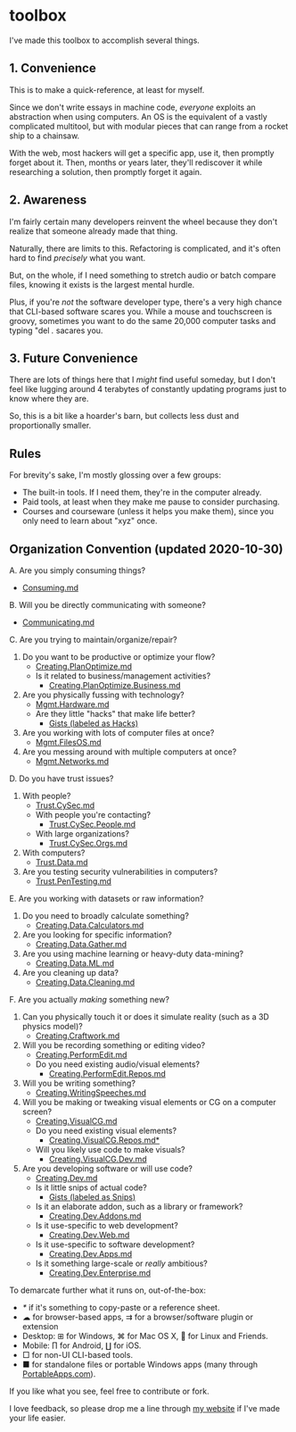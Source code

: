 # toolbox

I've made this toolbox to accomplish several things.

## 1. Convenience

This is to make a quick-reference, at least for myself.

Since we don't write essays in machine code, _everyone_ exploits an abstraction when using computers. An OS is the equivalent of a vastly complicated multitool, but with modular pieces that can range from a rocket ship to a chainsaw.

With the web, most hackers will get a specific app, use it, then promptly forget about it. Then, months or years later, they'll rediscover it while researching a solution, then promptly forget it again.

## 2. Awareness

I'm fairly certain many developers reinvent the wheel because they don't realize that someone already made that thing.

Naturally, there are limits to this. Refactoring is complicated, and it's often hard to find *precisely* what you want.

But, on the whole, if I need something to stretch audio or batch compare files, knowing it exists is the largest mental hurdle.

Plus, if you're _not_ the software developer type, there's a very high chance that CLI-based software scares you. While a mouse and touchscreen is groovy, sometimes you want to do the same 20,000 computer tasks and typing "del _*.*_ sacares you.

## 3. Future Convenience

There are lots of things here that I _might_ find useful someday, but I don't feel like lugging around 4 terabytes of constantly updating programs just to know where they are.

So, this is a bit like a hoarder's barn, but collects less dust and proportionally smaller.

## Rules

For brevity's sake, I'm mostly glossing over a few groups:

* The built-in tools. If I need them, they're in the computer already.
* Paid tools, at least when they make me pause to consider purchasing.
* Courses and courseware (unless it helps you make them), since you only need to learn about "xyz" once.

## Organization Convention (updated 2020-10-30)

A. Are you simply consuming things?

* [Consuming.md](https://github.com/PhilosAccounting/toolbox/blob/master/Consuming.md)

B. Will you be directly communicating with someone?

* [Communicating.md](https://github.com/PhilosAccounting/toolbox/blob/master/Communicating.md)

C. Are you trying to maintain/organize/repair?

1. Do you want to be productive or optimize your flow?
   * [Creating.PlanOptimize.md](https://github.com/PhilosAccounting/toolbox/blob/master/Creating.PlanOptimize.md)
   * Is it related to business/management activities?
      * [Creating.PlanOptimize.Business.md](https://github.com/PhilosAccounting/toolbox/blob/master/Creating.PlanOptimize.Business.md)
2. Are you physically fussing with technology?
   * [Mgmt.Hardware.md](https://github.com/PhilosAccounting/toolbox/blob/master/Mgmt.Hardware.md)
   * Are they little "hacks" that make life better?
      * [Gists (labeled as Hacks)](https://gist.github.com/PhilosAccounting)
3. Are you working with lots of computer files at once?
   * [Mgmt.FilesOS.md](https://github.com/PhilosAccounting/toolbox/blob/master/Mgmt.FilesOS.md)
4. Are you messing around with multiple computers at once?
   * [Mgmt.Networks.md](https://github.com/PhilosAccounting/toolbox/blob/master/Mgmt.Networks.md)

D. Do you have trust issues?

1. With people?
   * [Trust.CySec.md](https://github.com/PhilosAccounting/toolbox/blob/master/Trust.CySec.md)
   * With people you're contacting?
      * [Trust.CySec.People.md](https://github.com/PhilosAccounting/toolbox/blob/master/Trust.CySec.People.md)
   * With large organizations?
      * [Trust.CySec.Orgs.md](https://github.com/PhilosAccounting/toolbox/blob/master/Trust.CySec.Orgs.md)
2. With computers?
   * [Trust.Data.md](https://github.com/PhilosAccounting/toolbox/blob/master/Trust.Data.md)
3. Are you testing security vulnerabilities in computers?
   * [Trust.PenTesting.md](https://github.com/PhilosAccounting/toolbox/blob/master/Trust.PenTesting.md)

E. Are you working with datasets or raw information?

1. Do you need to broadly calculate something?
   * [Creating.Data.Calculators.md](https://github.com/PhilosAccounting/toolbox/blob/master/Creating.Data.Calculators.md)
2. Are you looking for specific information?
   * [Creating.Data.Gather.md](https://github.com/PhilosAccounting/toolbox/blob/master/Creating.Data.Gather.md)
3. Are you using machine learning or heavy-duty data-mining?
   * [Creating.Data.ML.md](https://github.com/PhilosAccounting/toolbox/blob/master/Creating.Data.ML.md)
4. Are you cleaning up data?
   * [Creating.Data.Cleaning.md](https://github.com/PhilosAccounting/toolbox/blob/master/Creating.Data.Cleaning.md)

F. Are you actually *making* something new?

1. Can you physically touch it or does it simulate reality (such as a 3D physics model)?
   * [Creating.Craftwork.md](https://github.com/PhilosAccounting/toolbox/blob/master/Creating.Craftwork.md)
2. Will you be recording something or editing video?
   * [Creating.PerformEdit.md](https://github.com/PhilosAccounting/toolbox/blob/master/Creating.PerformEdit.md)
   * Do you need existing audio/visual elements?
      * [Creating.PerformEdit.Repos.md](https://github.com/PhilosAccounting/toolbox/blob/master/Creating.PerformEdit.Repos.md)
3. Will you be writing something?
   * [Creating.WritingSpeeches.md](https://github.com/PhilosAccounting/toolbox/blob/master/Creating.WritingSpeeches.md)
4. Will you be making or tweaking visual elements or CG on a computer screen?
   * [Creating.VisualCG.md](https://github.com/PhilosAccounting/toolbox/blob/master/Creating.VisualCG.md)
   * Do you need existing visual elements?
      * [Creating.VisualCG.Repos.md*](https://github.com/PhilosAccounting/toolbox/blob/master/Creating.VisualCG.Repos.md)
   * Will you likely use code to make visuals?
      * [Creating.VisualCG.Dev.md](https://github.com/PhilosAccounting/toolbox/blob/master/Creating.VisualCG.Dev.md)
5. Are you developing software or will use code?
   * [Creating.Dev.md](https://github.com/PhilosAccounting/toolbox/blob/master/Creating.Dev.md)
   * Is it little snips of actual code?
      * [Gists (labeled as Snips)](https://gist.github.com/PhilosAccounting)
   * Is it an elaborate addon, such as a library or framework?
      * [Creating.Dev.Addons.md](https://github.com/PhilosAccounting/toolbox/blob/master/Creating.Dev.Addons.md)
   * Is it use-specific to web development?
      * [Creating.Dev.Web.md](https://github.com/PhilosAccounting/toolbox/blob/master/Creating.Dev.Web.md)
   * Is it use-specific to software development?
      * [Creating.Dev.Apps.md](https://github.com/PhilosAccounting/toolbox/blob/master/Creating.Dev.Apps.md)
   * Is it something large-scale or *really* ambitious?
      * [Creating.Dev.Enterprise.md](https://github.com/PhilosAccounting/toolbox/blob/master/Creating.Dev.Enterprise.md)

To demarcate further what it runs on, out-of-the-box:

* _*_ if it's something to copy-paste or a reference sheet.
* ☁ for browser-based apps, ⇉ for a browser/software plugin or extension
* Desktop: ⊞ for Windows, ⌘ for Mac OS X, 🐧 for Linux and Friends.
* Mobile: ∏ for Android, ∐ for iOS.
* □ for non-UI CLI-based tools.
* ■ for standalone files or portable Windows apps (many through [PortableApps.com](https://portableapps.com/)).

If you like what you see, feel free to contribute or fork.

I love feedback, so please drop me a line through [my website](https://stucky.tech) if I've made your life easier.

